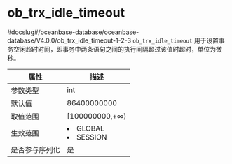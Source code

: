 ob_trx_idle_timeout 
========================================
#docslug#/oceanbase-database/oceanbase-database/V4.0.0/ob_trx_idle_timeout-1-2-3
`ob_trx_idle_timeout` 用于设置事务空闲超时时间，即事务中两条语句之间的执行间隔超过该值时超时，单位为微秒。


| **属性**  |                                                   **描述**                                                   |
|---------|------------------------------------------------------------------------------------------------------------|
| 参数类型    | int                                                                                                        |
| 默认值     | 86400000000                                                                                                  |
| 取值范围    | \[100000000,+∞)                                                                                            |
| 生效范围    | <li> GLOBAL   <li> SESSION    |
| 是否参与序列化 | 是                                                                                                          |



